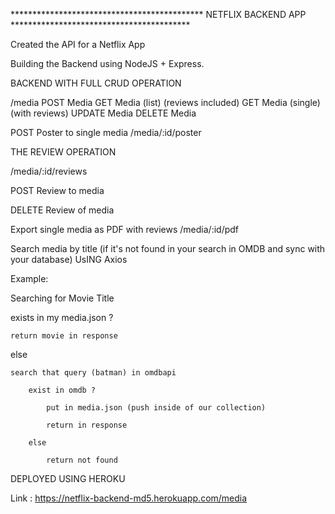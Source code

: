 ******************************************** NETFLIX BACKEND APP *****************************************

Created the API for a Netflix App

Building the Backend using NodeJS + Express.

BACKEND WITH FULL CRUD OPERATION

/media
POST Media
GET Media (list) (reviews included)
GET Media (single) (with reviews)
UPDATE Media
DELETE Media

POST Poster to single media
/media/:id/poster

THE REVIEW OPERATION

/media/:id/reviews

POST Review to media

DELETE Review of media

Export single media as PDF with reviews
/media/:id/pdf

Search media by title (if it's not found in your search in OMDB and sync with your database) UsING Axios


Example:

Searching for Movie Title

exists in my media.json ?

    return movie in response

else

    search that query (batman) in omdbapi

        exist in omdb ?

            put in media.json (push inside of our collection)

            return in response

        else

            return not found

DEPLOYED USING HEROKU

Link : https://netflix-backend-md5.herokuapp.com/media
